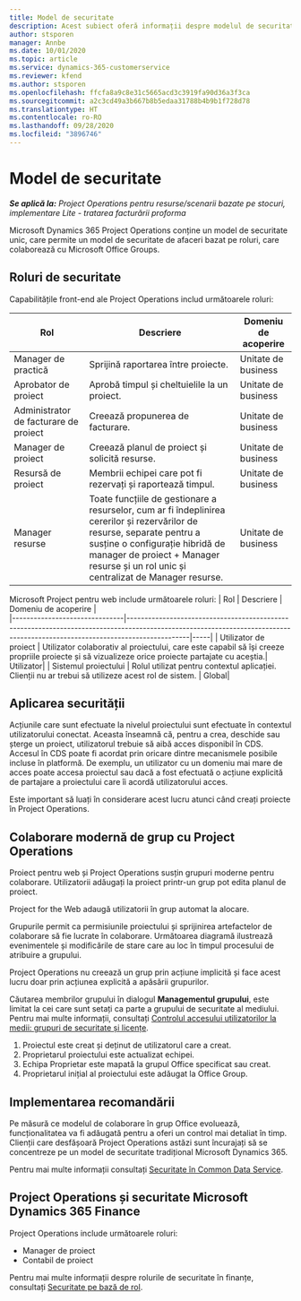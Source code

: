 ```yaml
---
title: Model de securitate
description: Acest subiect oferă informații despre modelul de securitate în Dynamics 365 Project Operations.
author: stsporen
manager: Annbe
ms.date: 10/01/2020
ms.topic: article
ms.service: dynamics-365-customerservice
ms.reviewer: kfend
ms.author: stsporen
ms.openlocfilehash: ffcfa8a9c8e31c5665acd3c3919fa90d36a3f3ca
ms.sourcegitcommit: a2c3cd49a3b667b8b5edaa31788b4b9b1f728d78
ms.translationtype: HT
ms.contentlocale: ro-RO
ms.lasthandoff: 09/28/2020
ms.locfileid: "3896746"
---
```

# <a name="security-model"></a>Model de securitate

_**Se aplică la:** Project Operations pentru resurse/scenarii bazate pe stocuri, implementare Lite - tratarea facturării proforma_

Microsoft Dynamics 365 Project Operations conține un model de securitate unic, care permite un model de securitate de afaceri bazat pe roluri, care colaborează cu Microsoft Office Groups. 


## <a name="security-roles"></a>Roluri de securitate
Capabilitățile front-end ale Project Operations includ următoarele roluri:

| Rol                          | Descriere                                                                                                                                                                 | Domeniu de acoperire |
|-------------------------------|-----------------------------------------------------------------------------------------------------------------------------------------------------------------------------|------|
| Manager de practică              | Sprijină raportarea între proiecte.                                                                                                            | Unitate de business              |
| Aprobator de proiect              | Aprobă timpul și cheltuielile la un proiect.                                                                                                                              | Unitate de business |
| Administrator de facturare de proiect | Creează propunerea de facturare.                                                                                                                                                 | Unitate de business |
| Manager de proiect               | Creează planul de proiect și solicită resurse.                                                                                                                              | Unitate de business |
| Resursă de proiect              | Membrii echipei care pot fi rezervați și raportează timpul.                                                                                                          | Unitate de business|
| Manager resurse              | Toate funcțiile de gestionare a resurselor, cum ar fi îndeplinirea cererilor și rezervărilor de resurse, separate pentru a susține o configurație hibridă de manager de proiect + Manager resurse și un rol unic și centralizat de Manager resurse. | Unitate de business |


Microsoft Project pentru web include următoarele roluri:
| Rol                          | Descriere                                                                                                          | Domeniu de acoperire |                                                       
|-------------------------------|-----------------------------------------------------------------------------------------------------------------------------------------------------------------------------|-----|
| Utilizator de proiect | Utilizator colaborativ al proiectului, care este capabil să își creeze propriile proiecte și să vizualizeze orice proiecte partajate cu aceștia.| Utilizator|
| Sistemul proiectului | Rolul utilizat pentru contextul aplicației. Clienții nu ar trebui să utilizeze acest rol de sistem. | Global|

## <a name="security-enforcement"></a>Aplicarea securității
Acțiunile care sunt efectuate la nivelul proiectului sunt efectuate în contextul utilizatorului conectat. Aceasta înseamnă că, pentru a crea, deschide sau șterge un proiect, utilizatorul trebuie să aibă acces disponibil în CDS. Accesul în CDS poate fi acordat prin oricare dintre mecanismele posibile incluse în platformă. De exemplu, un utilizator cu un domeniu mai mare de acces poate accesa proiectul sau dacă a fost efectuată o acțiune explicită de partajare a proiectului care îi acordă utilizatorului acces.

Este important să luați în considerare acest lucru atunci când creați proiecte în Project Operations.

## <a name="modern-group-collaboration-with-project-operations"></a>Colaborare modernă de grup cu Project Operations
Proiect pentru web și Project Operations susțin grupuri moderne pentru colaborare. Utilizatorii adăugați la proiect printr-un grup pot edita planul de proiect.

Project for the Web adaugă utilizatorii în grup automat la alocare.

Grupurile permit ca permisiunile proiectului și sprijinirea artefactelor de colaborare să fie lucrate în colaborare. Următoarea diagramă ilustrează evenimentele și modificările de stare care au loc în timpul procesului de atribuire a grupului.

Project Operations nu creează un grup prin acțiune implicită și face acest lucru doar prin acțiunea explicită a apăsării grupurilor.

Căutarea membrilor grupului în dialogul **Managementul grupului**, este limitat la cei care sunt setați ca parte a grupului de securitate al mediului. Pentru mai multe informații, consultați [Controlul accesului utilizatorilor la medii: grupuri de securitate și licențe](https://docs.microsoft.com/power-platform/admin/control-user-access).

1. Proiectul este creat și deținut de utilizatorul care a creat.
2. Proprietarul proiectului este actualizat echipei.
3. Echipa Proprietar este mapată la grupul Office specificat sau creat.
4. Proprietarul inițial al proiectului este adăugat la Office Group.

## <a name="deployment-recommendation"></a>Implementarea recomandării
Pe măsură ce modelul de colaborare în grup Office evoluează, funcționalitatea va fi adăugată pentru a oferi un control mai detaliat în timp. Clienții care desfășoară Project Operations astăzi sunt încurajați să se concentreze pe un model de securitate tradițional Microsoft Dynamics 365.

Pentru mai multe informații consultați [Securitate în Common Data Service](https://docs.microsoft.com/power-platform/admin/wp-security).

## <a name="project-operations-and-microsoft-dynamics-365-finance-security"></a>Project Operations și securitate Microsoft Dynamics 365 Finance
Project Operations include următoarele roluri:

- Manager de proiect
- Contabil de proiect

Pentru mai multe informații despre rolurile de securitate în finanțe, consultați [Securitate pe bază de rol](https://docs.microsoft.com/dynamics365/fin-ops-core/dev-itpro/sysadmin/role-based-security).


